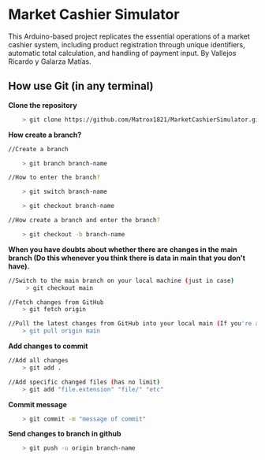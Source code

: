 # Market Cashier Simulator

This Arduino-based project replicates the essential operations of a market cashier system, including product registration through unique identifiers, automatic total calculation, and handling of payment input. By Vallejos Ricardo y Galarza Matías.

## How use Git (in any terminal)

**Clone the repository**

```bash
    > git clone https://github.com/Matrox1821/MarketCashierSimulator.git
```

**How create a branch?**

```bash
//Create a branch

    > git branch branch-name

//How to enter the branch?

    > git switch branch-name

    > git checkout branch-name

//How create a branch and enter the branch?

    > git checkout -b branch-name
```


**When you have doubts about whether there are changes in the main branch (Do this whenever you think there is data in main that you don't have).**

```bash
//Switch to the main branch on your local machine (just in case) 
     > git checkout main

//Fetch changes from GitHub
    > git fetch origin

//Pull the latest changes from GitHub into your local main (If you're already on main, just do this no need to do the previous steps).
    > git pull origin main
```



**Add changes to commit**

```bash
//Add all changes
    > git add .

//Add specific changed files (has no limit)
    > git add "file.extension" "file/" "etc"
```

**Commit message**

```bash
    > git commit -m "message of commit"
```

**Send changes to branch in github**

```bash
    > git push -u origin branch-name
```
